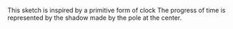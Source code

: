 This sketch is inspired by a primitive form of clock
The progress of time is represented by the shadow made by the pole at the
center.